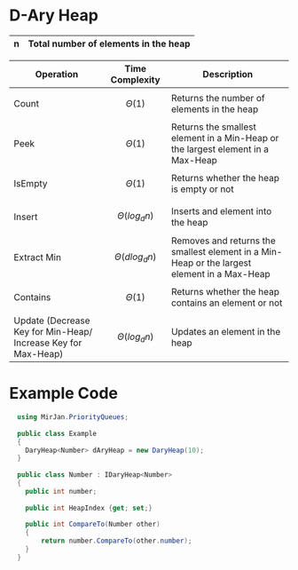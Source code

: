 # D-Ary Heap

| n | Total number of elements in the heap |
| ------------- | ------------- |

| Operation  | Time Complexity | Description |
| ------------- | ------------- | ------------ |
| Count     | <p align='center'>$Θ$(1)</p> | Returns the number of elements in the heap |
| Peek    | <p align='center'>$Θ$(1)</p> | Returns the smallest element in a Min-Heap or the largest element in a Max-Heap |
| IsEmpty     | <p align='center'>$Θ$(1)</p> | Returns whether the heap is empty or not |
| Insert  | <p align='center'>$Θ(log_d n)$</p>  | Inserts and element into the heap |
| Extract Min  | <p align='center'>$Θ(d log_d n)$</p> | Removes and returns the smallest element in a Min-Heap or the largest element in a Max-Heap |
| Contains     | <p align='center'>$Θ$(1)</p> | Returns whether the heap contains an element or not |
| Update (Decrease Key for Min-Heap/ Increase Key for Max-Heap) | <p align='center'>$Θ(log_d n)$</p> | Updates an element in the heap |

# Example Code
```cs
  using MirJan.PriorityQueues;
  
  public class Example
  {
    DaryHeap<Number> dAryHeap = new DaryHeap(10);
  }
  
  public class Number : IDaryHeap<Number>
  {
    public int number; 
    
    public int HeapIndex {get; set;}
    
    public int CompareTo(Number other)
    {
        return number.CompareTo(other.number);
    }
  }
  ```
